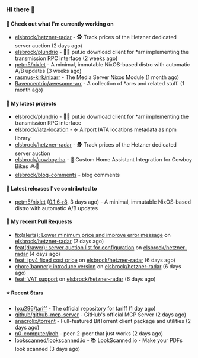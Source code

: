 ### Hi there 👋

#### 👷 Check out what I'm currently working on

- [elsbrock/hetzner-radar](https://github.com/elsbrock/hetzner-radar) - 🕵️ Track prices of the Hetzner dedicated server auction (2 days ago)
- [elsbrock/plundrio](https://github.com/elsbrock/plundrio) - 🏴‍☠️ put.io download client for *arr implementing the transmission RPC interface (2 weeks ago)
- [petm5/nixlet](https://github.com/petm5/nixlet) - A minimal, immutable NixOS-based distro with automatic A/B updates (3 weeks ago)
- [rasmus-kirk/nixarr](https://github.com/rasmus-kirk/nixarr) - The Media Server Nixos Module (1 month ago)
- [Ravencentric/awesome-arr](https://github.com/Ravencentric/awesome-arr) - A collection of *arrs and related stuff. (1 month ago)

#### 🌱 My latest projects

- [elsbrock/plundrio](https://github.com/elsbrock/plundrio) - 🏴‍☠️ put.io download client for *arr implementing the transmission RPC interface
- [elsbrock/iata-location](https://github.com/elsbrock/iata-location) - ✈️ Airport IATA locations metadata as npm library
- [elsbrock/hetzner-radar](https://github.com/elsbrock/hetzner-radar) - 🕵️ Track prices of the Hetzner dedicated server auction
- [elsbrock/cowboy-ha](https://github.com/elsbrock/cowboy-ha) - 🤠 Custom Home Assistant Integration for Cowboy Bikes 🚲💨
- [elsbrock/blog-comments](https://github.com/elsbrock/blog-comments) - blog comments

#### 🔭 Latest releases I've contributed to

- [petm5/nixlet](https://github.com/petm5/nixlet) ([0.1.6-r8](https://github.com/petm5/nixlet/releases/tag/0.1.6-r8), 3 days ago) - A minimal, immutable NixOS-based distro with automatic A/B updates

#### 🔨 My recent Pull Requests

- [fix(alerts): Lower minimum price and improve error message](https://github.com/elsbrock/hetzner-radar/pull/156) on [elsbrock/hetzner-radar](https://github.com/elsbrock/hetzner-radar) (2 days ago)
- [feat(drawer): server auction list for configuration](https://github.com/elsbrock/hetzner-radar/pull/153) on [elsbrock/hetzner-radar](https://github.com/elsbrock/hetzner-radar) (4 days ago)
- [feat: ipv4 fixed cost price](https://github.com/elsbrock/hetzner-radar/pull/149) on [elsbrock/hetzner-radar](https://github.com/elsbrock/hetzner-radar) (6 days ago)
- [chore(banner): introduce version](https://github.com/elsbrock/hetzner-radar/pull/148) on [elsbrock/hetzner-radar](https://github.com/elsbrock/hetzner-radar) (6 days ago)
- [feat: VAT support](https://github.com/elsbrock/hetzner-radar/pull/147) on [elsbrock/hetzner-radar](https://github.com/elsbrock/hetzner-radar) (6 days ago)

#### ⭐ Recent Stars

- [hxu296/tariff](https://github.com/hxu296/tariff) - The official repository for tariff (1 day ago)
- [github/github-mcp-server](https://github.com/github/github-mcp-server) - GitHub&#39;s official MCP Server (2 days ago)
- [anacrolix/torrent](https://github.com/anacrolix/torrent) - Full-featured BitTorrent client package and utilities (2 days ago)
- [n0-computer/iroh](https://github.com/n0-computer/iroh) - peer-2-peer that just works (2 days ago)
- [lookscanned/lookscanned.io](https://github.com/lookscanned/lookscanned.io) - 📚 LookScanned.io - Make your PDFs look scanned (3 days ago)
